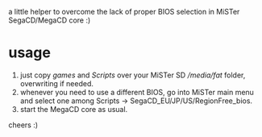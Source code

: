a little helper to overcome the lack of proper BIOS selection in MiSTer SegaCD/MegaCD core :)

# usage

1. just copy *games* and *Scripts* over your MiSTer SD */media/fat* folder, overwriting if needed.
2. whenever you need to use a different BIOS, go into MiSTer main menu and select one among Scripts -> SegaCD_EU/JP/US/RegionFree_bios.
3. start the MegaCD core as usual.

cheers :)
